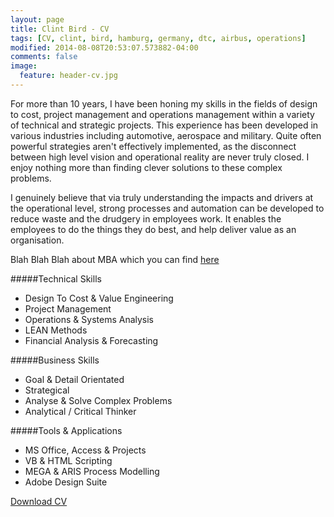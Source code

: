 ```yaml
---
layout: page
title: Clint Bird - CV
tags: [CV, clint, bird, hamburg, germany, dtc, airbus, operations]
modified: 2014-08-08T20:53:07.573882-04:00
comments: false
image:
  feature: header-cv.jpg
---
```

For more than 10 years, I have been honing my skills in the fields of design to cost, project management and operations management within a variety of technical and strategic projects. This experience has been developed in various industries including automotive, aerospace and military. Quite often powerful strategies aren't effectively implemented, as the disconnect between high level vision and operational reality are never truly closed. I enjoy nothing more than finding clever solutions to these complex problems.

I genuinely believe that via truly understanding the impacts and drivers at the operational level, strong processes and automation can be developed to reduce waste and the drudgery in employees work. It enables the employees to do the things they do best, and help deliver value as an organisation.

Blah Blah Blah about MBA which you can find [here](/mba)

#####Technical Skills
* Design To Cost & Value Engineering
* Project Management
* Operations & Systems Analysis
* LEAN Methods
* Financial Analysis & Forecasting

#####Business Skills
* Goal & Detail Orientated
* Strategical
* Analyse & Solve Complex Problems
* Analytical / Critical Thinker

#####Tools & Applications
* MS Office, Access & Projects
* VB & HTML Scripting
* MEGA & ARIS Process Modelling
* Adobe Design Suite

<a href="https://dl.dropboxusercontent.com/u/1161781/clintbird.com/Clint%20Bird%20-%20CV%20-%20English.pdf" class="btn">Download CV</a>
